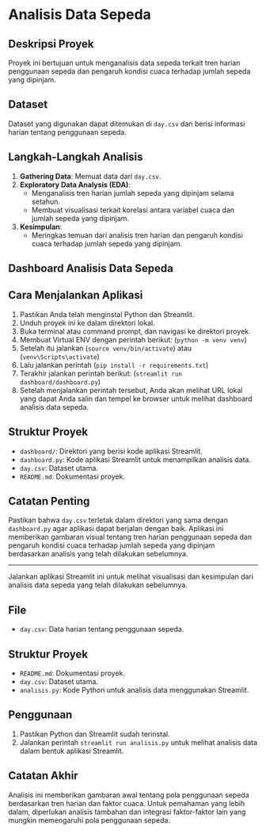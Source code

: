 # Analisis Data Sepeda

## Deskripsi Proyek
Proyek ini bertujuan untuk menganalisis data sepeda terkait tren harian penggunaan sepeda dan pengaruh kondisi cuaca terhadap jumlah sepeda yang dipinjam.

## Dataset
Dataset yang digunakan dapat ditemukan di `day.csv` dan berisi informasi harian tentang penggunaan sepeda.

## Langkah-Langkah Analisis
1. **Gathering Data**: Memuat data dari `day.csv`.
2. **Exploratory Data Analysis (EDA)**:
    - Menganalisis tren harian jumlah sepeda yang dipinjam selama setahun.
    - Membuat visualisasi terkait korelasi antara variabel cuaca dan jumlah sepeda yang dipinjam.
3. **Kesimpulan**:
    - Meringkas temuan dari analisis tren harian dan pengaruh kondisi cuaca terhadap jumlah sepeda yang dipinjam.

## Dashboard Analisis Data Sepeda

## Cara Menjalankan Aplikasi
1. Pastikan Anda telah menginstal Python dan Streamlit.
2. Unduh proyek ini ke dalam direktori lokal.
3. Buka terminal atau command prompt, dan navigasi ke direktori proyek.
4. Membuat Virtual ENV dengan perintah berikut: (`python -m venv venv`)
5. Setelah itu jalankan (`source venv/bin/activate`) atau (`venv\Scripts\activate`)
6. Lalu jalankan perintah (`pip install -r requirements.txt`)
7. Terakhir jalankan perintah berikut: (`streamlit run dashboard/dashboard.py`)
8. Setelah menjalankan perintah tersebut, Anda akan melihat URL lokal yang dapat Anda salin dan tempel ke browser untuk melihat dashboard analisis data sepeda.

## Struktur Proyek
- `dashboard/`: Direktori yang berisi kode aplikasi Streamlit.
- `dashboard.py`: Kode aplikasi Streamlit untuk menampilkan analisis data.
- `day.csv`: Dataset utama.
- `README.md`: Dokumentasi proyek.

## Catatan Penting
Pastikan bahwa `day.csv` terletak dalam direktori yang sama dengan `dashboard.py` agar aplikasi dapat berjalan dengan baik. Aplikasi ini memberikan gambaran visual tentang tren harian penggunaan sepeda dan pengaruh kondisi cuaca terhadap jumlah sepeda yang dipinjam berdasarkan analisis yang telah dilakukan sebelumnya.

---
Jalankan aplikasi Streamlit ini untuk melihat visualisasi dan kesimpulan dari analisis data sepeda yang telah dilakukan sebelumnya.

## File
- `day.csv`: Data harian tentang penggunaan sepeda.

## Struktur Proyek
- `README.md`: Dokumentasi proyek.
- `day.csv`: Dataset utama.
- `analisis.py`: Kode Python untuk analisis data menggunakan Streamlit.

## Penggunaan
1. Pastikan Python dan Streamlit sudah terinstal.
2. Jalankan perintah `streamlit run analisis.py` untuk melihat analisis data dalam bentuk aplikasi Streamlit.

## Catatan Akhir
Analisis ini memberikan gambaran awal tentang pola penggunaan sepeda berdasarkan tren harian dan faktor cuaca. Untuk pemahaman yang lebih dalam, diperlukan analisis tambahan dan integrasi faktor-faktor lain yang mungkin memengaruhi pola penggunaan sepeda.
